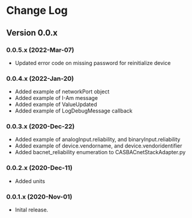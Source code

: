 # Change Log

## Version 0.0.x

### 0.0.5.x (2022-Mar-07)
- Updated error code on missing password for reinitialize device

### 0.0.4.x (2022-Jan-20)

- Added example of networkPort object
- Added example of I-Am message
- Added example of ValueUpdated
- Added example of LogDebugMessage callback

### 0.0.3.x (2020-Dec-22)

- Added example of analogInput.reliability, and binaryInput.reliability
- Added example of device.vendorname, and device.vendoridentifier
- Added bacnet_reliability enumeration to CASBACnetStackAdapter.py

### 0.0.2.x (2020-Dec-11)

- Added units

### 0.0.1.x (2020-Nov-01)

- Inital release.
